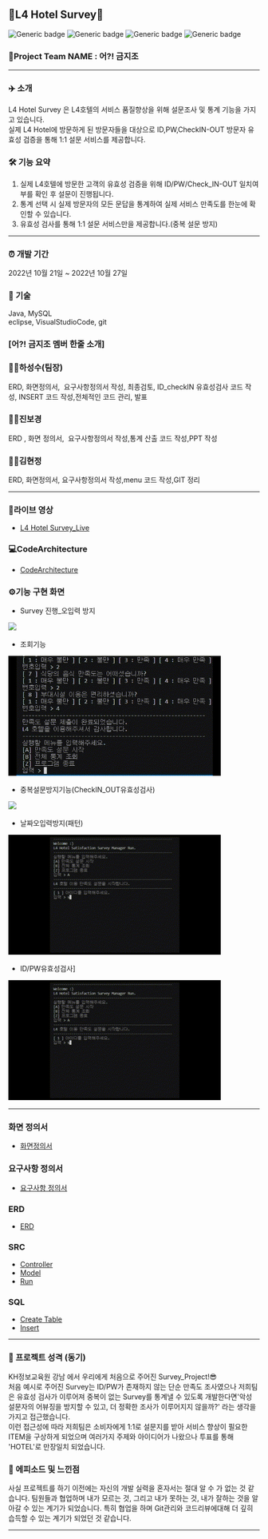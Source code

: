 ## 🏨L4 Hotel Survey🏨  
![Generic badge](https://img.shields.io/badge/java-yellowgreen.svg) ![Generic badge](https://img.shields.io/badge/MySQL-green.svg) ![Generic badge](https://img.shields.io/badge/VisualStudioCode-orange.svg) ![Generic badge](https://img.shields.io/badge/eclipse-blue.svg)  
### 👻Project Team NAME : 어?! 금지조
-----------------------
### ✈️ 소개  
L4 Hotel Survey 은 L4호텔의 서비스 품질향상을 위해 설문조사 및 통계 기능을 가지고 있습니다.  
실제 L4 Hotel에 방문하게 된 방문자들을 대상으로 ID,PW,CheckIN-OUT 방문자 유효성 검증을 통해 1:1 설문 서비스를 제공합니다.  

### 🛠 기능 요약  
1. 실제 L4호텔에 방문한 고객의 유효성 검증을 위해 ID/PW/Check_IN-OUT 일치여부를 확인 후 설문이 진행됩니다. 
2. 통계 선택 시 실제 방문자의 모든 문답을 통계하여 실제 서비스 만족도를 한눈에 확인할 수 있습니다.  
3. 유효성 검사를 통해 1:1 설문 서비스만을 제공합니다.(중복 설문 방지)  
-----------------------
### ⏰ 개발 기간
2022년 10월 21일 ~ 2022년 10월 27일  

### 📌 기술
Java, MySQL  
eclipse, VisualStudioCode, git  

### [어?! 금지조 멤버 한줄 소개]  
   
### 👨‍💻하성수(팀장)  
ERD, 화면정의서,  요구사항정의서 작성, 최종검토, ID_checkIN 유효성검사 코드 작성, INSERT 코드 작성,전체적인 코드 관리, 발표  
### 👩‍💻진보경  
ERD , 화면 정의서,  요구사항정의서 작성,통계 산출 코드 작성,PPT 작성  
### 👩‍💻김현정  
ERD, 화면정의서, 요구사항정의서 작성,menu 코드 작성,GIT 정리  

-----------------------
### 🔗라이브 영상  
- [L4 Hotel Survey_Live](https://www.youtube.com/watch?v=vOxSoL28oqM)  
  
### 💻CodeArchitecture  
- [CodeArchitecture](./refers/img/3.png)  

### ⚙️기능 구현 화면  

- Survey 진행_오입력 방지    
<img src="./refers/img/%EC%84%9C%EB%B2%A0%EC%9D%B4%EC%A7%84%ED%96%89_%EC%98%A4%EC%9E%85%EB%A0%A5%EB%B0%A9%EC%A7%80%EA%B8%B0%EB%8A%A5.gif">  

- 조회기능      
<img src="./refers/img/%EC%A1%B0%ED%9A%8C%EA%B8%B0%EB%8A%A5%EB%8F%99%EC%9E%91.gif">  

- 중복설문방지기능(CheckIN_OUT유효성검사)  
<img src="./refers/img/%EC%A4%91%EB%B3%B5%EC%84%A4%EB%AC%B8%EB%B0%A9%EC%A7%80%EA%B8%B0%EB%8A%A5.gif">  

- 날짜오입력방지(패턴)  
<img src="./refers/img/DAYPT.gif"> 

- ID/PW유효성검사]  
<img src="./refers/img/ID_PW%EA%B2%80%EC%A6%9D.gif"> 


-----------------------

### 화면 정의서
- [화면정의서](./Final/%ED%99%94%EB%A9%B4%EC%A0%95%EC%9D%98%EC%84%9C_%EC%96%B4_!%EA%B8%88%EC%A7%80%EC%A1%B0.pdf)  

### 요구사항 정의서
- [요구사항 정의서](./Final/%EC%9A%94%EA%B5%AC%EC%82%AC%ED%95%AD%20%EC%A0%95%EC%9D%98%EC%84%9C_%EC%96%B4_!%EA%B8%88%EC%A7%80%EC%A1%B0%20.pdf)  

### ERD  
- [ERD](./Final/ERD_Final.png)  

### SRC  
- [Controller](./src/kh/survey/controller/Controller.java)  
- [Model](./src/kh/survey/model/Model.java)  
- [Run](./src/kh/survey/view/Run.java)  

### SQL
- [Create Table](./SQLs/Create.sql)  
- [Insert](./SQLs/Insert_data.sql)  

-----------------------
### 🤖 프로젝트 성격 (동기)
 KH정보교육원 강남 에서 우리에게 처음으로 주어진 Survey_Project!😎   
처음 예시로 주어진 Survey는 ID/PW가 존재하지 않는 단순 만족도 조사였으나 저희팀은 유효성 검사가 이루어져 중복이 없는 Survey를 통계낼 수 있도록 개발한다면'악성 설문자의 어뷰징을 방지할 수 있고, 더 정확한 조사가 이루어지지 않을까?' 라는 생각을 가지고 접근했습니다.  
이런 접근성에 따라 저희팀은 소비자에게 1:1로 설문지를 받아 서비스 향상이 필요한 ITEM을 구상하게 되었으며 여러가지 주제와 아이디어가 나왔으나 투표를 통해 'HOTEL'로 만장일치 되었습니다.


### 🐤 에피소드 및 느낀점
사실 프로젝트를 하기 이전에는 자신의 개발 실력을 혼자서는 절대 알 수 가 없는 것 같습니다. 팀원들과 협업하며 내가 모르는 것, 그리고 내가 못하는 것, 내가 잘하는 것을 알아갈 수 있는 계기가 되었습니다.  특히 협업을 하며 Git관리와 코드리뷰에대해 더 깊히 습득할 수 있는 계기가 되었던 것 같습니다. 

-----------------------